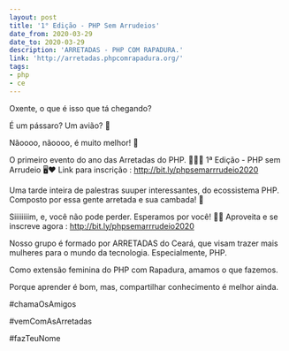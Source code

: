 ```yaml
---
layout: post
title: '1° Edição - PHP Sem Arrudeios'
date_from: 2020-03-29
date_to: 2020-03-29
description: 'ARRETADAS - PHP COM RAPADURA.'
link: 'http://arretadas.phpcomrapadura.org/'
tags:
- php
- ce
---
```



Oxente, o que é isso que tá chegando?

É um pássaro? Um avião? 👀

Nãoooo, nãoooo, é muito melhor! 🤩

O primeiro evento do ano das Arretadas do PHP. 🥳🥳🥳 1ª Edição - PHP sem Arrudeio 🖥❤ Link para inscrição : http://bit.ly/phpsemarrrudeio2020

Uma tarde inteira de palestras suuper interessantes, do ecossistema PHP. Composto por essa gente arretada e sua cambada! 🥰

Siiiiiiiim, e, você não pode perder. Esperamos por você! 📣😎 Aproveita e se inscreve agora : http://bit.ly/phpsemarrrudeio2020


Nosso grupo é formado por ARRETADAS do Ceará, que visam trazer mais mulheres para o mundo da tecnologia. Especialmente, PHP.

Como extensão feminina do PHP com Rapadura, amamos o que fazemos.

Porque aprender é bom, mas, compartilhar conhecimento é melhor ainda.


#chamaOsAmigos 

#vemComAsArretadas 

#fazTeuNome

